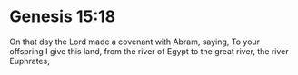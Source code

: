 # Genesis 15:18

On that day the Lord made a covenant with Abram, saying, To your offspring I give this land, from the river of Egypt to the great river, the river Euphrates,

